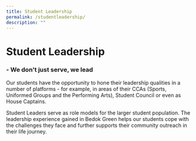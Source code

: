 ```yaml
---
title: Student Leadership
permalink: /studentleadership/
description: ""
---
```

**Student Leadership**
======================

### **\- We don't just serve, we lead**

Our students have the opportunity to hone their leadership qualities in a number of platforms - for example, in areas of their CCAs (Sports, Uniformed Groups and the Performing Arts), Student Council or even as House Captains.

Student Leaders serve as role models for the larger student population. The leadership experience gained in Bedok Green helps our students cope with the challenges they face and further supports their community outreach in their life journey.